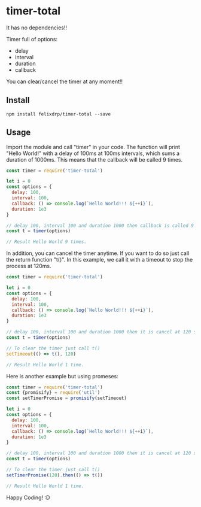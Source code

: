 # timer-total

It has no dependencies!!

Timer full of options:
  * delay
  * interval
  * duration
  * callback

You can clear/cancel the timer at any moment!! 

## Install
```
npm install felixdrp/timer-total --save
```
## Usage

Import the module and call "timer" in your code. The function will print "Hello World!" with a delay of 100ms at 100ms intervals, which sums a duration of 1000ms. This means that the callback will be called 9 times.

```javascript
const timer = require('timer-total')

let i = 0
const options = {
  delay: 100,
  interval: 100,
  callback: () => console.log(`Hello World!!! ${++i}`),
  duration: 1e3
}

// delay 100, interval 100 and duration 1000 then callback is called 9 times.
const t = timer(options)

// Result Hello World 9 times.
```

In addition, you can cancel the timer anytime. If you want to do so just call the return function "t()". In this example, we call it with a timeout to stop the process at 120ms.

```javascript
const timer = require('timer-total')

let i = 0
const options = {
  delay: 100,
  interval: 100,
  callback: () => console.log(`Hello World!!! ${++i}`),
  duration: 1e3
}

// delay 100, interval 100 and duration 1000 then it is cancel at 120 so the callback is called 1 time.
const t = timer(options)

// To clear the timer just call t()
setTimeout(() => t(), 120)

// Result Hello World 1 time.
```

Here is another example but using promeses:

```javascript
const timer = require('timer-total')
const {promisify} = require('util')
const setTimerPromise = promisify(setTimeout)

let i = 0
const options = {
  delay: 100,
  interval: 100,
  callback: () => console.log(`Hello World!!! ${++i}`),
  duration: 1e3
}

// delay 100, interval 100 and duration 1000 then it is cancel at 120 so the callback is called 1 time.
const t = timer(options)

// To clear the timer just call t()
setTimerPromise(120).then(() => t())

// Result Hello World 1 time.
```

Happy Coding! :D
